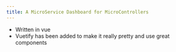 ```yaml
---
title: A MicroService Dashboard for MicroControllers
---
```


- Written in vue
- Vuetify has been added to make it really pretty and use great components


